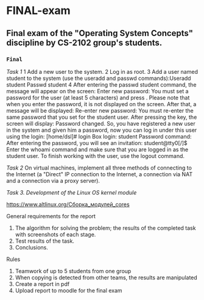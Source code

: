 # FINAL-exam
## Final exam of the "Operating System Concepts" discipline by CS-2102 group's students.

### `Final`

_Task 1_
1 Add a new user to the system.
2 Log in as root.
3 Add a user named student to the system (use the useradd and passwd commands):Useradd student Passwd student
4 After entering the passwd student command, the message will appear on the screen: 
Enter new password:
You must set a password for the user (at least 5 characters) and press <Enter>. 
Please note that when you enter the password, it is not displayed on the screen. After that, a message will be displayed: 
Re-enter new password: 
You must re-enter the same password that you set for the student user. After pressing the <Enter> key, the screen will display: Password changed. 
So, you have registered a new user in the system and given him a password, now you can log in under this user using the login: [home/dsl]# login Box login: 
student Password command: 
After entering the password, you will see an invitation: student@tty0[/]$ 
Enter the whoami command and make sure that you are logged in as the student user. To finish working with the user, use the logout command. 
 
_Task 2_
On virtual machines, implement all three methods of connecting to the Internet (a "Direct" IP connection to the Internet, a connection via NAT and a connection via a proxy server). 
  
_Task 3. Development of the Linux OS kernel module_
  
https://www.altlinux.org/Сборка_модулей_cores
  
General requirements for the report 
1. The algorithm for solving the problem; the results of the completed task 
with screenshots of each stage.
2. Test results of the task. 
3. Conclusions. 
  
Rules
1. Teamwork of up to 5 students from one group
2. When copying is detected from other teams, the results are manipulated
3. Create a report in pdf 
4. Upload report to moodle for the final exam

  
